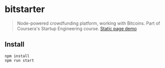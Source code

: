 bitstarter
==========

> Node-powered crowdfunding platform, working with Bitcoins. Part of Coursera's Startup Engineering course. [Static page demo](https://rawgit.com/thibaudcolas/bitstarter/master/index.html)

## Install

```
npm install
npm run start
```
